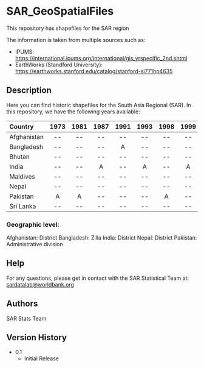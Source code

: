 # SAR_GeoSpatialFiles
This repository has shapefiles for the SAR region

The information is taken from multiple sources such as:
* IPUMS: https://international.ipums.org/international/gis_yrspecific_2nd.shtml
* EarthWorks (Standford University): https://earthworks.stanford.edu/catalog/stanford-sj771hp4635


## Description
Here you can find historic shapefiles for the South Asia Regional (SAR). 
In this repository, we have the following years available:


| Country      | 1973   | 1981        | 1987  | 1991   | 1993      | 1998  | 1999      | 2001    |   2004  | 2009  |2011  | 2016  |
| :----        | :----: | :----:      | :----: | :----:  |  :----:  | :----: | :----:   | :----: | :----: | :----: | :----: | :----: | 
| Afghanistan  |   --   | --          | --    | --      | --       | --     | --       | --       | -- | -- |A | -- |
| Bangladesh   |   --   | --          | --    | A      | --       | --     | --       |  --      | -- | -- | A| A |
| Bhutan       |   --   | --          | --    | --      | --       | --     | --       |  --  |  -- | -- |-- |
| India        |   --   | --          | A    | --      | A         | --     | A       |  --  |  A | A | A|-- |
| Maldives     |   --   | --          | --    | --      | --       | --     | --       |  --  |  -- | -- | -- |-- |
| Nepal        |   --   | --          | --    | --      | --       | --     | --       |  A  |  -- |-- |-- |-- |
| Pakistan     |   A    | A           | --    | --      | --       | A     | --       |  --  |  -- |-- |-- |-- |
| Sri Lanka    |   --   | --          | --    | --      | --       | --     | --       |  --  |  -- |-- |-- |-- |

### Geographic level:
Afghanistan: District
Bangladesh:  Zilla
India:       District
Nepal:       District
Pakistan:    Administrative division

## Help
For any questions, please get in contact with the SAR Statistical Team at: sardatalab@worldbank.org

## Authors
SAR Stats Team

## Version History
* 0.1
    * Initial Release
